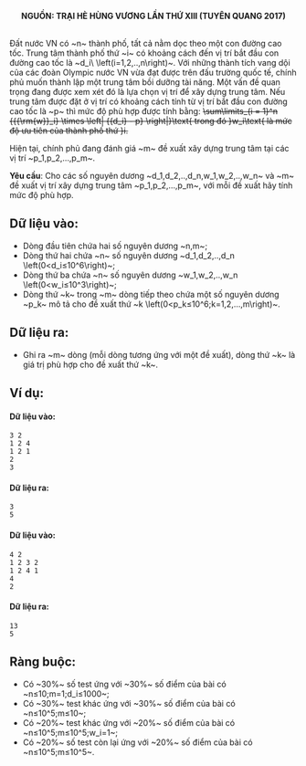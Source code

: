 **<center>NGUỒN: TRẠI HÈ HÙNG VƯƠNG LẦN THỨ XIII (TUYÊN QUANG 2017)</center>**
<br>

Đất nước VN có ~n~ thành phố, tất cả nằm dọc theo một con đường cao tốc. Trung tâm thành phố thứ ~i~ có khoảng cách đến vị trí bắt đầu con đường cao tốc là ~d_i\ \left(i=1,2,..,n\right)~. Với những thành tích vang dội của các đoàn Olympic nước VN vừa đạt được trên đấu trường quốc tế, chính phủ muốn thành lập một trung tâm bồi dưỡng tài năng. Một vấn đề quan trọng đang được xem xét đó là lựa chọn vị trí để xây dựng trung tâm. Nếu trung tâm được đặt ở vị trí có khoảng cách tính từ vị trí bắt đầu con đường cao tốc là ~p~ thì mức độ phù hợp được tính bằng:
~~\sum\limits_{i = 1}^n {{{\rm{w}}_i} \times \left| {{d_i} - p} \right|}\text{ trong đó }w_i\text{ là mức độ ưu tiên của thành phố thứ }i.~~

Hiện tại, chính phủ đang đánh giá ~m~ đề xuất xây dựng trung tâm tại các vị trí ~p_1,p_2,…,p_m~.

**Yêu cầu**: Cho các số nguyên dương ~d_1,d_2,..,d_n,w_1,w_2,..,w_n~ và ~m~ đề xuất vị trí xây dựng trung tâm ~p_1,p_2,…,p_m~, với mỗi đề xuất hãy tính mức độ phù hợp.

## Dữ liệu vào:
- Dòng đầu tiên chứa hai số nguyên dương ~n,m~;
- Dòng thứ hai chứa ~n~ số nguyên dương ~d_1,d_2,..,d_n  \left(0<d_i≤10^6\right)~;
- Dòng thứ ba chứa ~n~ số nguyên dương ~w_1,w_2,..,w_n  \left(0<w_i≤10^3\right)~;
- Dòng thứ ~k~ trong ~m~ dòng tiếp theo chứa một số nguyên dương ~p_k~ mô tả cho đề xuất thứ ~k \left(0<p_k≤10^6;k=1,2,…,m\right)~.

## Dữ liệu ra:
- Ghi ra ~m~ dòng (mỗi dòng tương ứng với một đề xuất), dòng thứ ~k~ là giá trị phù hợp cho đề xuất thứ ~k~.

## Ví dụ:
#### Dữ liệu vào:
```
3 2
1 2 4
1 2 1
2
3
```

#### Dữ liệu ra:
```
3
5
```

#### Dữ liệu vào:
```
4 2
1 2 3 2
1 2 4 1
4
2
```

#### Dữ liệu ra:
```
13
5
```

## Ràng buộc:
- Có ~30\%~ số test ứng với ~30\%~ số điểm của bài có ~n≤10;m=1;d_i≤1000~;
- Có ~30\%~ test khác ứng với ~30\%~ số điểm của bài có ~n≤10^5;m≤10~;
- Có ~20\%~ test khác ứng với ~20\%~ số điểm của bài có ~n≤10^5;m≤10^5;w_i=1~;
- Có ~20\%~ số test còn lại ứng với ~20\%~ số điểm của bài có ~n≤10^5;m≤10^5~.